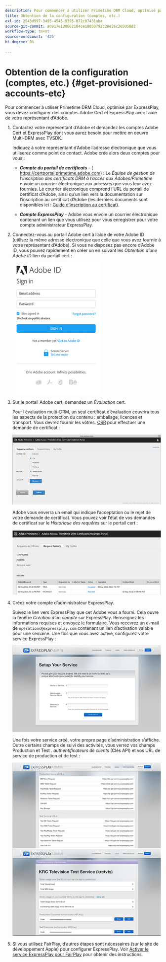 ```yaml
---
description: Pour commencer à utiliser Primetime DRM Cloud, optimisé par ExpressPlay, vous devez configurer des comptes Adobe Cert et ExpressPlay avec l’aide de votre représentant d’Adobe.
title: Obtention de la configuration (comptes, etc.)
exl-id: 2543d997-3495-4545-9395-072c07431aba
source-git-commit: a0917e128862184ce18050792c2ee2ac265050d2
workflow-type: tm+mt
source-wordcount: '425'
ht-degree: 0%

---
```


# Obtention de la configuration (comptes, etc.) {#get-provisioned-accounts-etc}

Pour commencer à utiliser Primetime DRM Cloud, optimisé par ExpressPlay, vous devez configurer des comptes Adobe Cert et ExpressPlay avec l’aide de votre représentant d’Adobe.

1. Contactez votre représentant d’Adobe et demandez les comptes Adobe Cert et ExpressPlay dont vous aurez besoin pour mettre en oeuvre Multi-DRM avec TVSDK.

   Indiquez à votre représentant d’Adobe l’adresse électronique que vous utiliserez comme point de contact. Adobe crée alors deux comptes pour vous :

   * ***Compte du portail de certificats*** - ( https://certportal.primetime.adobe.com) : Le *Équipe de gestion de l’inscription des certificats DRM à l’accès aux Adobes/Primetime* envoie un courrier électronique aux adresses que vous leur avez fournies. Le courrier électronique comprend l’URL du portail de certificat d’Adobe, ainsi qu’un lien vers la documentation sur l’inscription au certificat d’Adobe (les derniers documents sont disponibles ici : [Guide d’inscription au certificat](../../../digital-rights-management/certificate-enrollment-guide/about-certs.md)).

   * ***Compte ExpressPlay*** - Adobe vous envoie un courrier électronique contenant un lien que vous utilisez pour vous enregistrer pour votre compte administrateur ExpressPlay.

1. Connectez-vous au portail Adobe cert à l’aide de votre Adobe ID (utilisez la même adresse électronique que celle que vous avez fournie à votre représentant d’Adobe). Si vous ne disposez pas encore d’Adobe ID, vous pouvez rapidement en créer un en suivant les *Obtention d’une Adobe ID* lien du portail cert :

   <!--<a id="fig_mst_gtj_wv"></a>-->

   ![](assets/cert_portal_sign-in-page-web.png)

1. Sur le portail Adobe cert, demandez un *Évaluation* cert.

   Pour l’évaluation multi-DRM, un seul certificat d’évaluation couvrira tous les aspects de la protection du contenu : emballage, licences et transport. Vous devrez fournir les vôtres. [CSR](../../../digital-rights-management/certificate-enrollment-guide/request-certs/gen-cert-signing-req.md) pour effectuer une demande de certificat :
   <!--<a id="fig_op1_xwj_wv"></a>-->

   ![](assets/cert_portal_trial_request-web.png)

   Adobe vous enverra un email qui indique l’acceptation ou le rejet de votre demande de certificat. Vous pouvez voir l’état de vos demandes de certificat sur le *Historique des requêtes* sur le portail cert :
   <!--<a id="fig_gkl_myj_wv"></a>-->

   ![](assets/cert_portal_request_history-web.png)

1. Créez votre compte d’administrateur ExpressPlay.

   Suivez le lien vers ExpressPlay que cet Adobe vous a fourni. Cela ouvre la fenêtre *Création d’un compte* sur ExpressPlay. Renseignez les informations requises et envoyez le formulaire. Vous recevrez un e-mail de `operations@expressplay.com` contenant un lien d’activation valable pour une semaine. Une fois que vous avez activé, configurez votre service ExpressPlay :
   <!--<a id="fig_cjl_ztk_wv"></a>-->

   ![](assets/expressplay_create_service-web.png)

   Une fois votre service créé, votre propre page d’administration s’affiche. Outre certains champs de suivi des activités, vous verrez vos champs Production et Test . *authentificateurs de clients* (Clés API) et vos URL de service de production et de test :

   <!--<a id="fig_c5h_xdl_wv"></a>-->

   ![](assets/expressplay_admin_dashboard_2-web.png) ![](assets/expressplay_admin_dashboard-web.png)

1. Si vous utilisez FairPlay, d’autres étapes sont nécessaires (sur le site de développement Apple) pour configurer ExpressPlay. Voir [Activer le service ExpressPlay pour FairPlay](../../multi-drm-workflows/p-l-and-p/fairplay-workflow.md#enable-expressplay-service-for-fairplay) pour obtenir des instructions.
